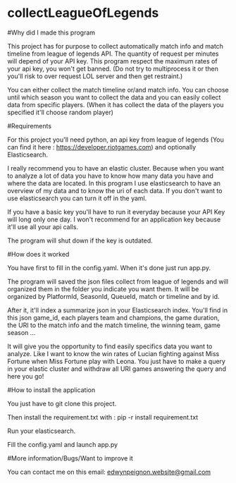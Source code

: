 # collectLeagueOfLegends

#Why did I made this program

This project has for purpose to collect automatically match info and match timeline from league of legends API. 
The quantity of request per minutes will depend of your API key.
This program respect the maximum rates of your api key, you won't get banned. (Do not try to multiprocess it
or then you'll risk to over request LOL server and then get restraint.)

You can either collect the match timeline or/and match info. You can choose until which season 
you want to collect the data and you can easily collect data from specific players. (When it has collect
the data of the players you specified it'll choose random player)

#Requirements

For this project you'll need python, an api key from league of legends 
(You can find it here : https://developer.riotgames.com) and optionally Elasticsearch.

I really recommend you to have an elastic cluster. Because when you want to analyze a lot of data you have
 to know how many data you have and where the data are located.
In this program I use elasticsearch to have an overview of my data and to know the uri of each data.
If you don't want to use elasticsearch you can turn it off in the yaml.




If you have a basic key you'll have to run it everyday because your API Key will long only one day.
I won't recommend for an application key because it'll use all your api calls.

The program will shut down if the key is outdated.

#How does it worked 


You have first to fill in the config.yaml. When it's done just run app.py.

The program will saved the json files collect from league of legends and will organized them in the folder
you indicate you want them. It will be organized by PlatformId, SeasonId, QueueId, match or timeline and by
id.

After it, it'll index a summarize json in your Elasticsearch index. You'll find in this json
game_id, each players team and champions, the game duration, the URI to the match info and 
the match timeline, the winning team, game season ...

It will give you the opportunity to find easily specifics data you want to analyze. Like I want
to know the win rates of Lucian fighting against Miss Fortune when Miss Fortune play with 
Leona. You just have to make a query in your elastic cluster and withdraw all URI games answering
the query and here you go!


#How to install the application

You just have to git clone this project.

Then install the requirement.txt with : pip -r install requirement.txt

Run your elasticsearch.

Fill the config.yaml and launch app.py



#More information/Bugs/Want to improve it

You can contact me on this email:
edwynpeignon.website@gmail.com

